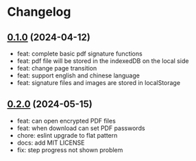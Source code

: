 # Changelog

## [0.1.0](https://github.com/tzuyi0817/PDF-signature/compare/47fb312de1f7f8e54a0cb4cfad284e5879b61066...v0.1.0) (2024-04-12)

- feat: complete basic pdf signature functions
- feat: pdf file will be stored in the indexedDB on the local side
- feat: change page transition
- feat: support english and chinese language
- feat: signature files and images are stored in localStorage

## [0.2.0](https://github.com/tzuyi0817/PDF-signature/compare/v0.1.0...v0.2.0) (2024-05-15)

- feat: can open encrypted PDF files
- feat: when download can set PDF passwords
- chore: eslint upgrade to flat pattern
- docs: add MIT LICENSE
- fix: step progress not shown problem
